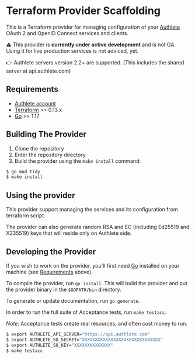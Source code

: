 # Terraform Provider Scaffolding

This is a Terraform provider for managing configuration of your [Authlete](https://www.authlete.com) OAuth 2 and OpenID Connect services and clients.

⚠️ This provider is **currently under active development** and is not GA. Using it for live production services is not adviced, yet.

👉 Authlete servers version 2.2+ are supported. (This includes the shared server at api.authlete.com)

## Requirements

- [Authlete account](https://so.authlete.com/accounts/signup)
- [Terraform](https://www.terraform.io/downloads.html) >= 0.13.x
- [Go](https://golang.org/doc/install) >= 1.17


## Building The Provider

1. Clone the repository
1. Enter the repository directory
1. Build the provider using the `make install` command:
```sh
$ go mod tidy
$ make install
```

## Using the provider

This provider support managing the services and its configuration from terraform script.

The provider can also generate random RSA and EC (including Ed25519 and  X235519) keys that will reside only on Authlete side.

## Developing the Provider

If you wish to work on the provider, you'll first need [Go](http://www.golang.org) installed on your machine (see [Requirements](#requirements) above).

To compile the provider, run `go install`. This will build the provider and put the provider binary in the `$GOPATH/bin` directory.

To generate or update documentation, run `go generate`.

In order to run the full suite of Acceptance tests, run `make testacc`.

*Note:* Acceptance tests create real resources, and often cost money to run.

```sh
$ export AUTHLETE_API_SERVER="https://api.authlete.com"
$ export AUTHLETE_SO_SECRET="XXXXXXXXXXXXXXXXXXXXXXXXXXXXXX"
$ export AUTHLETE_SO_KEY="XXXXXXXXXXXXXX"
$ make testacc
```
